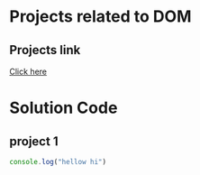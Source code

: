 # Projects related to DOM

## Projects link
[Click here](https://stackbliz.com/edit/dom-project-chaiaurcode?file=index.html)

# Solution Code
## project 1

 ```javascript
 console.log("hellow hi")

 ```